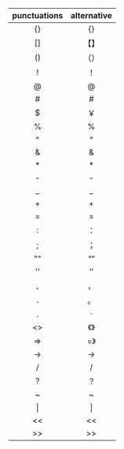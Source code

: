 ﻿| punctuations       | alternative  |
|:------------------:|:------------:|
| {}                 | {}           |
| []                 | 【】         |
| ()                 | （）         |
| !                  | ！           |
| @                  | @            |
| #                  | #            |
| $                  | ￥           |
| %                  | %            |
| ^                  | ^            |
| &                  | &            |
| *                  | *            |
| -                  | -            |
| _                  | _            |
| +                  | +            |
| =                  | =            |
| :                  | ：           |
| ;                  | ；           |
| ""                 | “”           |
| ''                 | ‘’           |
| ,                  | ，           |
| .                  | 。           |
| .                  | ·            |
| <>                 | 《》         |
| =>                 | =》          |
| ->                 | ->           |
| /                  | /            |
| ?                  | ？           |
| ~                  | ~            |
| \|                 | \|           |
| <<                 | <<           |
| >>                 | >>           |